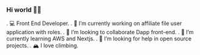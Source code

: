 ### Hi world  👋🤖

. 💻 Front End Developer.
. 🔭 I’m currently working on affiliate file user application with roles.
. 👯 I’m looking to collaborate Dapp front-end.
. 🌱 I’m currently learning AWS and Nextjs.
. 🤔 I’m looking for help in open source projects.
. 🏔 I love climbing.

<!--
**adieltapari/adieltapari** is a ✨ _special_ ✨ repository because its `README.md` (this file) appears on your GitHub profile.

Here are some ideas to get you started:

- 🔭 I’m currently working on ...
- 🌱 I’m currently learning ...
- 👯 I’m looking to collaborate on ...
- 🤔 I’m looking for help with ...
- 💬 Ask me about ...
- 📫 How to reach me: ...
- 😄 Pronouns: ...
- ⚡ Fun fact: ...
-->
